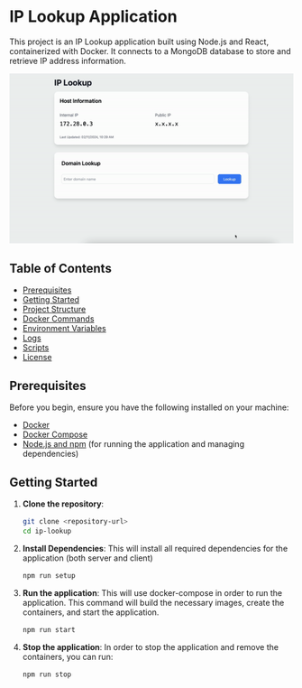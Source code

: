# IP Lookup Application

This project is an IP Lookup application built using Node.js and React, containerized with Docker. It connects to a MongoDB database to store and retrieve IP address information.

![Demo of IP Lookup Application](https://github.com/ozehavi/ip-lookup/blob/main/demo.gif)


## Table of Contents
- [Prerequisites](#prerequisites)
- [Getting Started](#getting-started)
- [Project Structure](#project-structure)
- [Docker Commands](#docker-commands)
- [Environment Variables](#environment-variables)
- [Logs](#logs)
- [Scripts](#scripts)
- [License](#license)

## Prerequisites

Before you begin, ensure you have the following installed on your machine:
- [Docker](https://www.docker.com/get-started)
- [Docker Compose](https://docs.docker.com/compose/)
- [Node.js and npm](https://nodejs.org/) (for running the application and managing dependencies)

## Getting Started

1. **Clone the repository**:
   ```bash
   git clone <repository-url>
   cd ip-lookup

2. **Install Dependencies**:
This will install all required dependencies for the application (both server and client)
   ```bash
   npm run setup

3. **Run the application**:
This will use docker-compose in order to run the application. This command will build the necessary images, create the containers, and start the application. 
   ```bash
   npm run start

4. **Stop the application**:
In order to stop the application and remove the containers, you can run:
   ```bash
   npm run stop